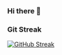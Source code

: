 ### Hi there 👋

### Git Streak

[![GitHub Streak](https://streak-stats.demolab.com/?user=Shelmith-Miano&theme=highcontrast)](https://git.io/streak-stats)
